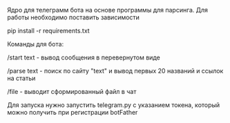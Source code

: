 Ядро для телеграмм бота на основе программы для парсинга. Для работы необходимо поставить зависимости

pip install -r requirements.txt

Команды для бота:

/start text - вывод сообщения в перевернутом виде

/parse text - поиск по сайту "text" и вывод первых 20 названий и ссылок на статьи

/file - выводит сформированный файл в чат

Для запуска нужно запустить telegram.py с указанием токена, который можно получить при регистрации botFather